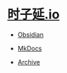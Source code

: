 # [时子延.io](https://github.com/AWSzyAI/AWSzyAI.github.io)

- [Obsidian](https://awszyai.github.io/obsidian)

- [MkDocs](https://awszyai.github.io/MkDocs/site) 

- [Archive](https://awszyai.github.io/Archive) 
